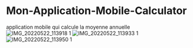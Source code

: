 # Mon-Application-Mobile-Calculator
application mobile qui calcule la moyenne annuelle
![IMG_20220522_113918 1](https://user-images.githubusercontent.com/106328563/199325760-6f4ecd04-5208-4456-9354-0038d6ae1851.jpg)
![IMG_20220522_113933 1](https://user-images.githubusercontent.com/106328563/199325976-28b82762-f985-4fea-84cc-dd6187060b8c.jpg)
![IMG_20220522_113950 1](https://user-images.githubusercontent.com/106328563/199326139-ad3a6258-c404-49a5-b377-274adcfb6623.jpg)
